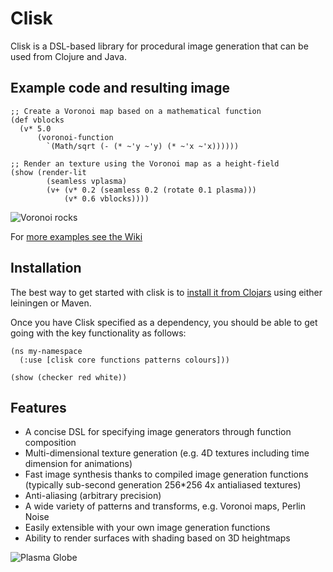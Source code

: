 # Clisk


Clisk is a DSL-based library for procedural image generation that can be used from Clojure and Java.

## Example code and resulting image

    ;; Create a Voronoi map based on a mathematical function
    (def vblocks 
      (v* 5.0 
          (voronoi-function 
            `(Math/sqrt (- (* ~'y ~'y) (* ~'x ~'x))))))

    ;; Render an texture using the Voronoi map as a height-field
    (show (render-lit 
            (seamless vplasma) 
            (v+ (v* 0.2 (seamless 0.2 (rotate 0.1 plasma))) 
                (v* 0.6 vblocks))))

![Voronoi rocks](https://raw.github.com/wiki/mikera/clisk/images/VoronoiRocks.png)

For [more examples see the Wiki](https://github.com/mikera/clisk/wiki)

## Installation

The best way to get started with clisk is to [install it from Clojars](https://clojars.org/net.mikera/clisk) using either leiningen or Maven.

Once you have Clisk specified as a dependency, you should be able to get going with the key functionality as follows:

    (ns my-namespace
      (:use [clisk core functions patterns colours]))
     
    (show (checker red white))

## Features

* A concise DSL for specifying image generators through function composition
* Multi-dimensional texture generation (e.g. 4D textures including time dimension for animations) 
* Fast image synthesis thanks to compiled image generation functions (typically sub-second generation 256*256 4x antialiased textures)
* Anti-aliasing (arbitrary precision)
* A wide variety of patterns and transforms, e.g. Voronoi maps, Perlin Noise
* Easily extensible with your own image generation functions
* Ability to render surfaces with shading based on 3D heightmaps

![Plasma Globe](https://raw.github.com/wiki/mikera/clisk/images/PlasmaGlobe.png)
